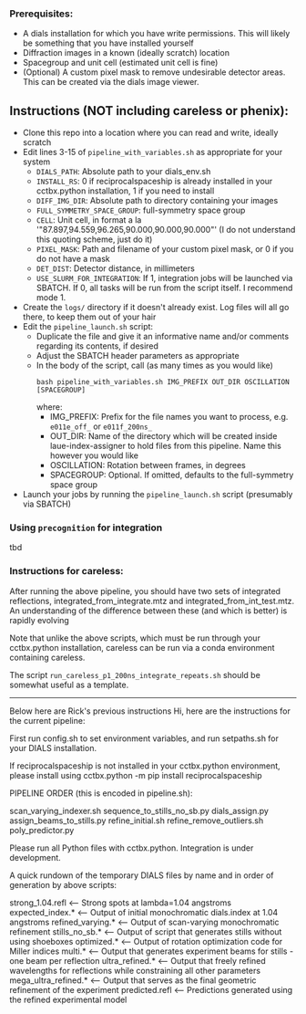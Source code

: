 ### Prerequisites:
 - A dials installation for which you have write permissions. This will likely be something that you have installed yourself
 - Diffraction images in a known (ideally scratch) location
 - Spacegroup and unit cell (estimated unit cell is fine)
 - (Optional) A custom pixel mask to remove undesirable detector areas. This can be created via the dials image viewer.

## Instructions (NOT including careless or phenix):
 - Clone this repo into a location where you can read and write, ideally scratch
 - Edit lines 3-15 of `pipeline_with_variables.sh` as appropriate for your system
    - `DIALS_PATH`: Absolute path to your dials_env.sh
    - `INSTALL_RS`: 0 if reciprocalspaceship is already installed in your cctbx.python installation, 1 if you need to install
    - `DIFF_IMG_DIR`: Absolute path to directory containing your images
    - `FULL_SYMMETRY_SPACE_GROUP`: full-symmetry space group
    - `CELL`: Unit cell, in format a la '"87.897,94.559,96.265,90.000,90.000,90.000"' (I do not understand this quoting scheme, just do it)
    - `PIXEL_MASK`: Path and filename of your custom pixel mask, or 0 if you do not have a mask
    - `DET_DIST`: Detector distance, in millimeters
    - `USE_SLURM_FOR_INTEGRATION`: If 1, integration jobs will be launched via SBATCH. If 0, all tasks will be run from the script itself. I recommend mode 1.
 - Create the `logs/` directory if it doesn't already exist. Log files will all go there, to keep them out of your hair
 - Edit the `pipeline_launch.sh` script:
    - Duplicate the file and give it an informative name and/or comments regarding its contents, if desired
    - Adjust the SBATCH header parameters as appropriate
    - In the body of the script, call (as many times as you would like)
        ```
        bash pipeline_with_variables.sh IMG_PREFIX OUT_DIR OSCILLATION [SPACEGROUP]
        ```
        where:
        - IMG_PREFIX: Prefix for the file names you want to process, e.g. `e011e_off_` or `e011f_200ns_`
        - OUT_DIR: Name of the directory which will be created inside laue-index-assigner to hold files from this pipeline. Name this however you would like
        - OSCILLATION: Rotation between frames, in degrees
        - SPACEGROUP: Optional. If omitted, defaults to the full-symmetry space group
 - Launch your jobs by running the `pipeline_launch.sh` script (presumably via SBATCH) 

### Using `precognition` for integration
tbd

### Instructions for careless:
After running the above pipeline, you should have two sets of integrated reflections, integrated_from_integrate.mtz and integrated_from_int_test.mtz. An understanding of the difference between these (and which is better) is rapidly evolving

Note that unlike the above scripts, which must be run through your cctbx.python installation, careless can be run via a conda environment containing careless.

The script `run_careless_p1_200ns_integrate_repeats.sh` should be somewhat useful as a template.

---
Below here are Rick's previous instructions
Hi, here are the instructions for the current pipeline:

First run config.sh to set environment variables, and run setpaths.sh for your DIALS installation.

If reciprocalspaceship is not installed in your cctbx.python environment, please install using
    cctbx.python -m pip install reciprocalspaceship

PIPELINE ORDER (this is encoded in pipeline.sh):

scan_varying_indexer.sh
sequence_to_stills_no_sb.py
dials_assign.py
assign_beams_to_stills.py
refine_initial.sh
refine_remove_outliers.sh
poly_predictor.py

Please run all Python files with cctbx.python. Integration is under development.

A quick rundown of the temporary DIALS files by name and in order of generation by above scripts:

strong_1.04.refl  <-- Strong spots at lambda=1.04 angstroms
expected_index.* <-- Output of initial monochromatic dials.index at 1.04 angstroms
refined_varying.* <-- Output of scan-varying monochromatic refinement
stills_no_sb.* <-- Output of script that generates stills without using shoeboxes 
optimized.* <-- Output of rotation optimization code for Miller indices
multi.* <-- Output that generates experiment beams for stills - one beam per reflection
ultra_refined.* <-- Output that freely refined wavelengths for reflections while constraining all other parameters
mega_ultra_refined.* <-- Output that serves as the final geometric refinement of the experiment
predicted.refl <-- Predictions generated using the refined experimental model
